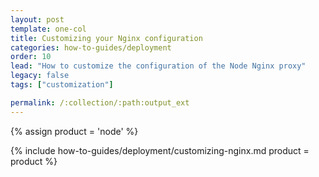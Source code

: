 ```yaml
---
layout: post
template: one-col
title: Customizing your Nginx configuration
categories: how-to-guides/deployment
order: 10
lead: "How to customize the configuration of the Node Nginx proxy"
legacy: false
tags: ["customization"]

permalink: /:collection/:path:output_ext
---
```


{% assign product = 'node' %}

{% include how-to-guides/deployment/customizing-nginx.md product = product %}